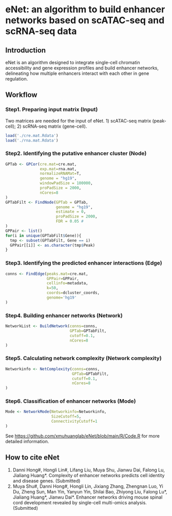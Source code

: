 # eNet: an algorithm to build enhancer networks based on scATAC-seq and scRNA-seq data
## Introduction
eNet is an algorithm designed to integrate single-cell chromatin accessibility and gene expression profiles and build enhancer networks, delineating how multiple enhancers interact with each other in gene regulation. 

## Workflow
### Step1. Preparing input matrix (Input)
Two matrices are needed for the input of eNet. 1) scATAC-seq matrix (peak-cell); 2) scRNA-seq matrix (gene-cell).
```r
load('./cre.mat.Rdata')
load('./rna.mat.Rdata')
```
### Step2. Identifying the putative enhancer cluster (Node)
```r
GPTab <- GPCor(cre.mat=cre.mat,  
               exp.mat=rna.mat,  
               normalizeRNAMat=T, 
               genome = "hg19", 
               windowPadSize = 100000, 
               proPadSize = 2000,
               nCores=8
)
GPTabFilt <- FindNode(GPTab = GPTab, 
                      genome = "hg19", 
                      estimate = 0, 
                      proPadSize = 2000, 
                      FDR = 0.05 # 
)
GPPair <- list()
for(i in unique(GPTabFilt$Gene)){
  tmp <- subset(GPTabFilt, Gene == i)
  GPPair[[i]] <- as.character(tmp$Peak)
}
```
### Step3. Identifying the predicted enhancer interactions (Edge)
```r
conns <- FindEdge(peaks.mat=cre.mat, 
                  GPPair=GPPair,
                  cellinfo=metadata, 
                  k=50, 
                  coords=dcluster_coords, 
                  genome='hg19' 
)
```
### Step4. Building enhancer networks (Network)
```r
NetworkList <- BuildNetwork(conns=conns, 
                            GPTab=GPTabFilt,  
                            cutoff=0.1, 
                            nCores=8 
)
```
### Step5. Calculating network complexity (Network complexity)
```r
Networkinfo <- NetComplexity(conns=conns,  
                             GPTab=GPTabFilt,   
                             cutoff=0.1,
                             nCores=8 
)
```
### Step6. Classification of enhancer networks (Mode)
```r
Mode <- NetworkMode(Networkinfo=Networkinfo,  
                    SizeCutoff=5, 
                    ConnectivityCutoff=1
)
```
See https://github.com/xmuhuanglab/eNet/blob/main/R/Code.R for more detailed information.

## How to cite eNet
1. Danni Hong#, Hongli Lin#, Lifang Liu, Muya Shu, Jianwu Dai, Falong Lu, Jialiang Huang*. Complexity of enhancer networks predicts cell identity and disease genes. (Submitted)
2. Muya Shu#, Danni Hong#, Hongli Lin, Jixiang Zhang, Zhengnan Luo, Yi Du, Zheng Sun, Man Yin, Yanyun Yin, Shilai Bao, Zhiyong Liu, Falong Lu*, Jialiang Huang*, Jianwu Dai*. Enhancer networks driving mouse spinal cord development revealed by single-cell multi-omics analysis. (Submitted)
